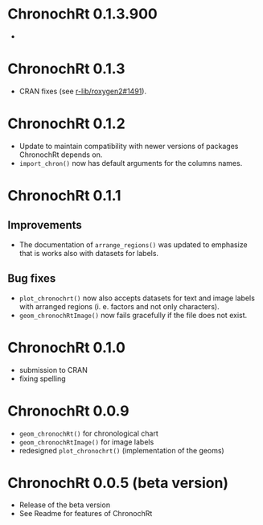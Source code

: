 # ChronochRt 0.1.3.900

* 

# ChronochRt 0.1.3

* CRAN fixes (see [r-lib/roxygen2#1491](https://github.com/r-lib/roxygen2/issues/1491)). 

# ChronochRt 0.1.2

* Update to maintain compatibility with newer versions of packages ChronochRt depends on. 
* `import_chron()` now has default arguments for the columns names. 

# ChronochRt 0.1.1

## Improvements

* The documentation of `arrange_regions()` was updated to emphasize that is works also with datasets for labels.

## Bug fixes

* `plot_chronochrt()` now also accepts datasets for text and image labels with arranged regions (i. e. factors and not only characters). 
* `geom_chronochRtImage()` now fails gracefully if the file does not exist. 


# ChronochRt 0.1.0

* submission to CRAN
* fixing spelling

# ChronochRt 0.0.9

* `geom_chronochRt()` for chronological chart
* `geom_chronochRtImage()` for image labels
* redesigned `plot_chronochrt()` (implementation of the geoms)

# ChronochRt 0.0.5 (beta version)

* Release of the beta version
* See Readme for features of ChronochRt

